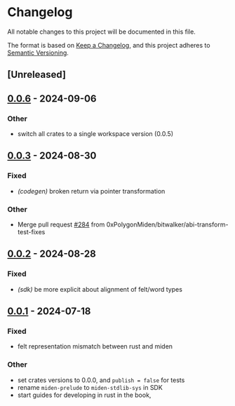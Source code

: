 # Changelog
All notable changes to this project will be documented in this file.

The format is based on [Keep a Changelog](https://keepachangelog.com/en/1.0.0/),
and this project adheres to [Semantic Versioning](https://semver.org/spec/v2.0.0.html).

## [Unreleased]

## [0.0.6](https://github.com/0xpolygonmiden/compiler/compare/miden-stdlib-sys-v0.0.5...miden-stdlib-sys-v0.0.6) - 2024-09-06

### Other
- switch all crates to a single workspace version (0.0.5)

## [0.0.3](https://github.com/0xPolygonMiden/compiler/compare/miden-stdlib-sys-v0.0.2...miden-stdlib-sys-v0.0.3) - 2024-08-30

### Fixed
- *(codegen)* broken return via pointer transformation

### Other
- Merge pull request [#284](https://github.com/0xPolygonMiden/compiler/pull/284) from 0xPolygonMiden/bitwalker/abi-transform-test-fixes

## [0.0.2](https://github.com/0xPolygonMiden/compiler/compare/miden-stdlib-sys-v0.0.1...miden-stdlib-sys-v0.0.2) - 2024-08-28

### Fixed
- *(sdk)* be more explicit about alignment of felt/word types

## [0.0.1](https://github.com/0xPolygonMiden/compiler/compare/miden-stdlib-sys-v0.0.0...miden-stdlib-sys-v0.0.1) - 2024-07-18

### Fixed
- felt representation mismatch between rust and miden

### Other
- set crates versions to 0.0.0, and `publish = false` for tests
- rename `miden-prelude` to `miden-stdlib-sys` in SDK
- start guides for developing in rust in the book,
